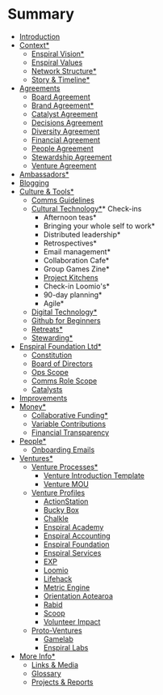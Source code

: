 # Summary

* [Introduction](README.md)
* [Context*](context.md)
  * [Enspiral Vision*](enspiral_vision.md)
  * [Enspiral Values](values.md)
  * [Network Structure*](network_structure.md)
  * [Story & Timeline*](timeline.md)
* [Agreements](agreements.md)
  * [Board Agreement](board_agreement.md)
  * [Brand Agreement*](brand_agreement.md)
  * [Catalyst Agreement](catalyst_agreement.md)
  * [Decisions Agreement](decisions_agreement.md)
  * [Diversity Agreement](diversity_agreement.md)
  * [Financial Agreement](financial_agreement.md)
  * [People Agreement](people_agreement.md)
  * [Stewardship Agreement](stewardship_agreement.md)
  * [Venture Agreement](venture_agreement.md)
* [Ambassadors*](ambassadors.md)
* [Blogging](blogging.md)
* [Culture & Tools*](culture.md)
  * [Comms Guidelines](comms_guidelines.md)
  * [Cultural Technology*](cultural_tech.md)* Check-ins
    * Afternoon teas*
    * Bringing your whole self to work*
    * Distributed leadership*
    * Retrospectives*
    * Email management*
    * Collaboration Cafe*
    * Group Games Zine*
    * [Project Kitchens](project_kitchen.md)
    * Check-in Loomio's*
    * 90-day planning*
    * Agile*
  * [Digital Technology*](digital_tech.md)
  * [Github for Beginners](github_for_beginners.md)
  * [Retreats*](retreats.md)
  * [Stewarding*](stewarding.md)
* [Enspiral Foundation Ltd*](foundation.md)
  * [Constitution](constitution.md)
  * [Board of Directors](board.md)
  * [Ops Scope](ops-scope.md)
  * [Comms Role Scope](comms-role.md)
  * [Catalysts](catalysts.md)
* [Improvements](improvements.md)
* [Money*](money.md)
  * [Collaborative Funding*](collabfunding.md)
  * [Variable Contributions](finances_variable_contributions.md)
  * [Financial Transparency](financial_transparency.md)
* [People*](people.md)
  * [Onboarding Emails](onboarding-info.md)
* [Ventures*](ventures.md)
  * [Venture Processes*](venture_processes.md)
    * [Venture Introduction Template](venture_introduction_template.md)
    * [Venture MOU](venture_mou.md)
  * [Venture Profiles](venture_profiles.md)
    * [ActionStation](ventures/actionstation.md)
    * [Bucky Box](ventures/bucky_box.md)
    * [Chalkle](ventures/chalkle.md)
    * [Enspiral Academy](ventures/enspiral_academy.md)
    * [Enspiral Accounting](ventures/enspiral_accounting.md)
    * [Enspiral Foundation](ventures/enspiral_foundation.md)
    * [Enspiral Services](ventures/enspiral_services.md)
    * [EXP](ventures/exp.md)
    * [Loomio](ventures/loomio.md)
    * [Lifehack](ventures/lifehack.md)
    * [Metric Engine](ventures/metric_engine.md)
    * [Orientation Aotearoa](ventures/orientation_aotearoa.md)
    * [Rabid](ventures/rabid.md)
    * [Scoop](ventures/scoop.md)
    * [Volunteer Impact](ventures/volunteer_impact.md)
  * [Proto-Ventures](proto-ventures.md)
    * [Gamelab](proto-ventures/gamelab.md)
    * [Enspiral Labs](proto-ventures/enspiral-labs.md)
* [More Info*](more_info.md)
   * [Links & Media](links_media.md)
   * [Glossary](glossary.md)
   * [Projects & Reports](projects_reports.md)

